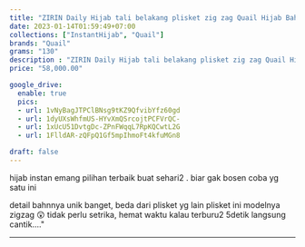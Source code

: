 ```yaml
---
title: "ZIRIN Daily Hijab tali belakang plisket zig zag Quail Hijab Bahan Ceruty"
date: 2023-01-14T01:59:49+07:00
collections: ["InstantHijab", "Quail"]
brands: "Quail"
grams: "130"
description : "ZIRIN Daily Hijab tali belakang plisket zig zag Quail Hijab Bahan Ceruty"
price: "58,000.00"

google_drive:
  enable: true
  pics:
  - url: 1vNyBagJTPClBNsg9tKZ9QfvibYfz60gd
  - url: 1dyUXsWhfmUS-HYvXmQSrcojtPCFVrQC-
  - url: 1xUcU51DvtgDc-ZPnFWqqL7RpKQCwtL2G
  - url: 1FlldAR-zQFpQ1Gf5mpIhmoFt4kfuMGn8

draft: false
---
```


hijab instan emang pilihan terbaik buat sehari2 .
biar gak bosen coba yg satu ini 

detail bahnnya unik banget, beda dari plisket yg lain 
plisket ini modelnya zigzag 😲 tidak perlu setrika, hemat waktu kalau terburu2 
5detik langsung cantik...."

----   
 
